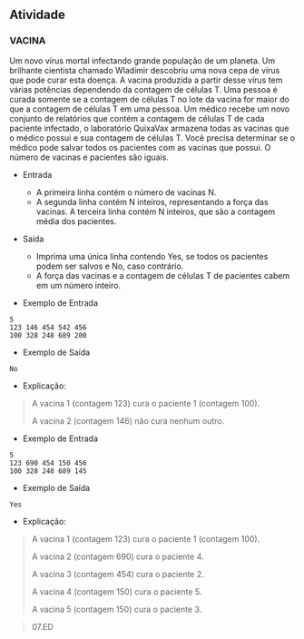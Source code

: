 ## Atividade

### VACINA ###

Um novo vírus mortal infectando grande população de um planeta. Um brilhante cientista chamado Wladimir descobriu uma nova cepa de vírus que pode curar esta doença. A vacina produzida a partir desse vírus tem várias potências dependendo da contagem de células T. Uma pessoa é curada somente se a contagem de células T no lote da vacina for maior do que a contagem de células T em uma pessoa. Um médico recebe um novo conjunto de relatórios que contém a contagem de células T de cada paciente infectado, o laboratório QuixaVax armazena todas as vacinas que o médico possui e sua contagem de células T. Você precisa determinar se o médico pode salvar todos os pacientes com as vacinas que possui. O número de vacinas e pacientes são iguais.

- Entrada
    - A primeira linha contém o número de vacinas N.
    - A segunda linha contém N inteiros, representando a força das vacinas. A terceira linha contém N inteiros, que são a contagem média dos pacientes.
- Saída
    - Imprima uma única linha contendo Yes, se todos os pacientes podem ser salvos e No, caso contrário.
    - A força das vacinas e a contagem de células T de pacientes cabem em um número inteiro.

- Exemplo de Entrada
```
5
123 146 454 542 456
100 328 248 689 200
```
- Exemplo de Saída
```
No
```
- Explicação:
>
>A vacina 1 (contagem 123) cura o paciente 1 (contagem 100).
>
> A vacina 2 (contagem 146) não cura nenhum outro.

- Exemplo de Entrada
```
5
123 690 454 150 456
100 328 248 689 145
```
- Exemplo de Saída
```
Yes
```
- Explicação:
>
>A vacina 1 (contagem 123) cura o paciente 1 (contagem 100).
>
> A vacina 2 (contagem 690) cura o paciente 4.
>
> A vacina 3 (contagem 454) cura o paciente 2.
>
> A vacina 4 (contagem 150) cura o paciente 5.
>
> A vacina 5 (contagem 150) cura o paciente 3.

> 07.ED